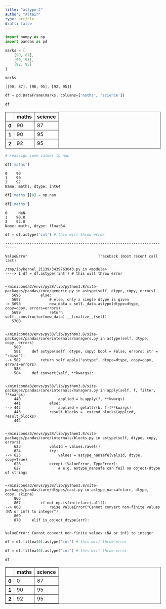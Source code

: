 ```yaml
---
title: "astype-2"
author: "Altair"
type: article
draft: false
--- 
```


```python
import numpy as np
import pandas as pd

```


```python
marks = [
    [90, 87],
    [90, 95],
    [92, 95]
]

```


```python
marks
```




    [[90, 87], [90, 95], [92, 95]]




```python
df = pd.DataFrame(marks, columns=['maths', 'science'])
```


```python
df
```




<div>
<style scoped>
    .dataframe tbody tr th:only-of-type {
        vertical-align: middle;
    }

    .dataframe tbody tr th {
        vertical-align: top;
    }

    .dataframe thead th {
        text-align: right;
    }
</style>
<table border="1" class="dataframe">
  <thead>
    <tr style="text-align: right;">
      <th></th>
      <th>maths</th>
      <th>science</th>
    </tr>
  </thead>
  <tbody>
    <tr>
      <th>0</th>
      <td>90</td>
      <td>87</td>
    </tr>
    <tr>
      <th>1</th>
      <td>90</td>
      <td>95</td>
    </tr>
    <tr>
      <th>2</th>
      <td>92</td>
      <td>95</td>
    </tr>
  </tbody>
</table>
</div>




```python
# reassign some values to nan

df['maths']
```




    0    90
    1    90
    2    92
    Name: maths, dtype: int64




```python
df['maths'][0] = np.nan
```


```python
df['maths']
```




    0     NaN
    1    90.0
    2    92.0
    Name: maths, dtype: float64




```python
df = df.astype('int') # this will throw error
```


    ---------------------------------------------------------------------------

    ValueError                                Traceback (most recent call last)

    /tmp/ipykernel_21139/3439763043.py in <module>
    ----> 1 df = df.astype('int') # this will throw error
    

    ~/miniconda3/envs/py38/lib/python3.8/site-packages/pandas/core/generic.py in astype(self, dtype, copy, errors)
       5696         else:
       5697             # else, only a single dtype is given
    -> 5698             new_data = self._data.astype(dtype=dtype, copy=copy, errors=errors)
       5699             return self._constructor(new_data).__finalize__(self)
       5700 


    ~/miniconda3/envs/py38/lib/python3.8/site-packages/pandas/core/internals/managers.py in astype(self, dtype, copy, errors)
        580 
        581     def astype(self, dtype, copy: bool = False, errors: str = "raise"):
    --> 582         return self.apply("astype", dtype=dtype, copy=copy, errors=errors)
        583 
        584     def convert(self, **kwargs):


    ~/miniconda3/envs/py38/lib/python3.8/site-packages/pandas/core/internals/managers.py in apply(self, f, filter, **kwargs)
        440                 applied = b.apply(f, **kwargs)
        441             else:
    --> 442                 applied = getattr(b, f)(**kwargs)
        443             result_blocks = _extend_blocks(applied, result_blocks)
        444 


    ~/miniconda3/envs/py38/lib/python3.8/site-packages/pandas/core/internals/blocks.py in astype(self, dtype, copy, errors)
        623             vals1d = values.ravel()
        624             try:
    --> 625                 values = astype_nansafe(vals1d, dtype, copy=True)
        626             except (ValueError, TypeError):
        627                 # e.g. astype_nansafe can fail on object-dtype of strings


    ~/miniconda3/envs/py38/lib/python3.8/site-packages/pandas/core/dtypes/cast.py in astype_nansafe(arr, dtype, copy, skipna)
        866 
        867         if not np.isfinite(arr).all():
    --> 868             raise ValueError("Cannot convert non-finite values (NA or inf) to integer")
        869 
        870     elif is_object_dtype(arr):


    ValueError: Cannot convert non-finite values (NA or inf) to integer



```python
df = df.fillna(0).astype('int') # this will throw error
```


```python
df = df.fillna(0).astype('int') # this will throw error
```


```python
df
```




<div>
<style scoped>
    .dataframe tbody tr th:only-of-type {
        vertical-align: middle;
    }

    .dataframe tbody tr th {
        vertical-align: top;
    }

    .dataframe thead th {
        text-align: right;
    }
</style>
<table border="1" class="dataframe">
  <thead>
    <tr style="text-align: right;">
      <th></th>
      <th>maths</th>
      <th>science</th>
    </tr>
  </thead>
  <tbody>
    <tr>
      <th>0</th>
      <td>0</td>
      <td>87</td>
    </tr>
    <tr>
      <th>1</th>
      <td>90</td>
      <td>95</td>
    </tr>
    <tr>
      <th>2</th>
      <td>92</td>
      <td>95</td>
    </tr>
  </tbody>
</table>
</div>




```python

```
